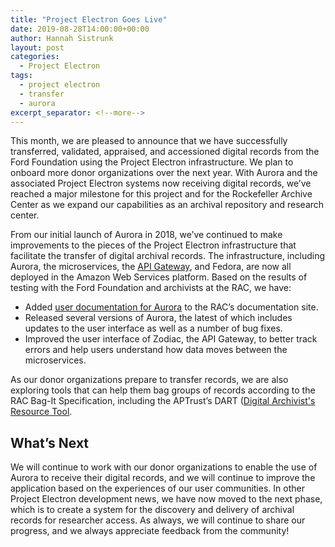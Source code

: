 ```yaml
---
title: "Project Electron Goes Live"
date: 2019-08-28T14:00:00+00:00
author: Hannah Sistrunk
layout: post
categories:
  - Project Electron
tags:
  - project electron
  - transfer
  - aurora
excerpt_separator: <!--more-->
---
```


This month, we are pleased to announce that we have successfully transferred, validated, appraised, and accessioned digital records from the Ford Foundation using the Project Electron infrastructure. We plan to onboard more donor organizations over the next year. With Aurora and the associated Project Electron systems now receiving digital records, we’ve reached a major milestone for this project and for the Rockefeller Archive Center as we expand our capabilities as an archival repository and research center.

<!--more-->

From our initial launch of Aurora in 2018, we’ve continued to make improvements to the pieces of the Project Electron infrastructure that facilitate the transfer of digital archival records. The infrastructure, including Aurora, the microservices, the [API Gateway](https://github.com/RockefellerArchiveCenter/zodiac), and Fedora, are now all deployed in the Amazon Web Services platform. Based on the results of testing with the Ford Foundation and archivists at the RAC, we have:

- Added [user documentation for Aurora](https://docs.rockarch.org/aurora/) to the RAC’s documentation site.
- Released several versions of Aurora, the latest of which includes updates to the user interface as well as a number of  bug fixes.
- Improved the user interface of Zodiac, the API Gateway, to better track errors and help users understand how data moves between the microservices.

As our donor organizations prepare to transfer records, we are also exploring tools that can help them bag groups of records according to the RAC Bag-It Specification, including the APTrust’s DART ([Digital Archivist's Resource Tool](https://aptrust.github.io/dart-docs/).

## What’s Next
We will continue to work with our donor organizations to enable the use of Aurora to receive their digital records, and we will continue to improve the application based on the experiences of our user communities. In other Project Electron development news, we have now moved to the next phase, which is to create a system for the discovery and delivery of archival records for researcher access. As always, we will continue to share our progress, and we always appreciate feedback from the community!
